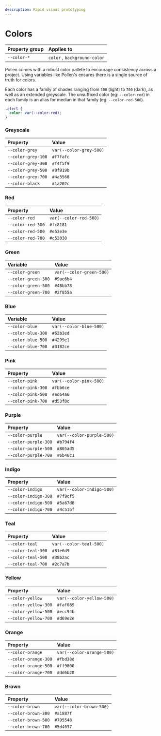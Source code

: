 ```yaml
---
description: Rapid visual prototyping
---
```


# Colors

| Property group | Applies to |
| :--- | :--- |
| `--color-*` | `color` , `background-color` |

Pollen comes with a robust color pallete to encourage consistency across a project. Using variables like Pollen's ensures there is a single source of truth for colors.

Each color has a family of shades ranging from `300` \(light\) to `700` \(dark\), as well as an extended greyscale. The unsuffixed color \(eg: `--color-red`\) in each family is an alias for median in that family \(eg: `--color-red-500`\).

```css
.alert {
  color: var(--color-red);
}
```

### Greyscale

| Property | Value |
| :--- | :--- |
| `--color-grey` | `var(--color-grey-500)` |
| `--color-grey-100` | `#f7fafc` |
| `--color-grey-300` | `#f4f5f9` |
| `--color-grey-500` | `#8f919b` |
| `--color-grey-700` | `#4a5568` |
| `--color-black` | `#1a202c` |

### Red

| Property | Value |
| :--- | :--- |
| `--color-red` | `var(--color-red-500)` |
| `--color-red-300` | `#fc8181` |
| `--color-red-500` | `#e53e3e` |
| `--color-red-700` | `#c53030` |

### Green

| Variable | Value |
| :--- | :--- |
| `--color-green` | `var(--color-green-500)` |
| `--color-green-300` | `#9ae6b4` |
| `--color-green-500` | `#48bb78` |
| `--color-green-700` | `#2f855a` |

### Blue

| Variable | Value |
| :--- | :--- |
| `--color-blue` | `var(--color-blue-500)` |
| `--color-blue-300` | `#63b3ed` |
| `--color-blue-500` | `#4299e1` |
| `--color-blue-700` | `#3182ce` |

### Pink

| Property | Value |
| :--- | :--- |
| `--color-pink` | `var(--color-pink-500)` |
| `--color-pink-300` | `#fbb6ce` |
| `--color-pink-500` | `#ed64a6` |
| `--color-pink-700` | `#d53f8c` |

### Purple

| Property | Value |
| :--- | :--- |
| `--color-purple` | `var(--color-purple-500)` |
| `--color-purple-300` | `#b794f4` |
| `--color-purple-500` | `#805ad5` |
| `--color-purple-700` | `#6b46c1` |

### Indigo

| Property | Value |
| :--- | :--- |
| `--color-indigo` | `var(--color-indigo-500)` |
| `--color-indigo-300` | `#7f9cf5` |
| `--color-indigo-500` | `#5a67d8` |
| `--color-indigo-700` | `#4c51bf` |

### Teal

| Property | Value |
| :--- | :--- |
| `--color-teal` | `var(--color-teal-500)` |
| `--color-teal-300` | `#81e6d9` |
| `--color-teal-500` | `#38b2ac` |
| `--color-teal-700` | `#2c7a7b` |

### Yellow

| Property | Value |
| :--- | :--- |
| `--color-yellow` | `var(--color-yellow-500)` |
| `--color-yellow-300` | `#faf089` |
| `--color-yellow-500` | `#ecc94b` |
| `--color-yellow-700` | `#d69e2e` |

### Orange

| Property | Value |
| :--- | :--- |
| `--color-orange` | `var(--color-orange-500)` |
| `--color-orange-300` | `#fbd38d` |
| `--color-orange-500` | `#ff9800` |
| `--color-orange-700` | `#dd6b20` |

### Brown

| Property | Value |
| :--- | :--- |
| `--color-brown` | `var(--color-brown-500)` |
| `--color-brown-300` | `#a1887f` |
| `--color-brown-500` | `#795548` |
| `--color-brown-700` | `#5d4037` |

